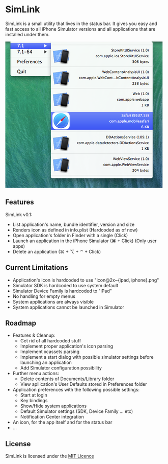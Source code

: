 # SimLink

SimLink is a small utility that lives in the status bar. It gives you easy and fast access to all iPhone Simulator versions and all applications that are installed under them.

![](SimLink.png)

## Features

SimLink v0.1:

* List application's name, bundle identifier, version and size
* Renders icon as defined in info.plist (Hardcoded as of now)
* Open application's folder in Finder with a single (Click)
* Launch an application in the iPhone Simulator (⌘ + Click) (Only user apps)
* Delete an application (⌘ + ⌥ + ⌃ + Click)

## Current Limitations

* Application's icon is hardcoded to use "icon@2x\~{ipad, iphone}.png"
* Simulator SDK is hardcoded to use system default
* Simulator Device Family is hardcoded to "iPad"
* No handling for empty menus
* System applications are always visible
* System applications cannot be launched in Simulator

## Roadmap

* Features & Cleanup:
	* Get rid of all hardcoded stuff
	* Implement proper application's icon parsing
	* Implement xcassets parsing
	* Implement a start dialog with possible simulator settings before launching an application
	* Add Simulator configuration possibility
* Further menu actions:
	* Delete contents of Documents/Library folder
	* View apllication's User Defaults stored in Preferences folder
* Application preferences with the following possible settings:
	* Start at login
	* Key bindings
	* Show/Hide system applications
	* Default Simulator settings (SDK, Device Family ... etc)
	* Notification Center integration
* An icon, for the app itself and for the status bar
* ...

## License

SimLink is licensed under the [MIT Licence](LICENSE)
